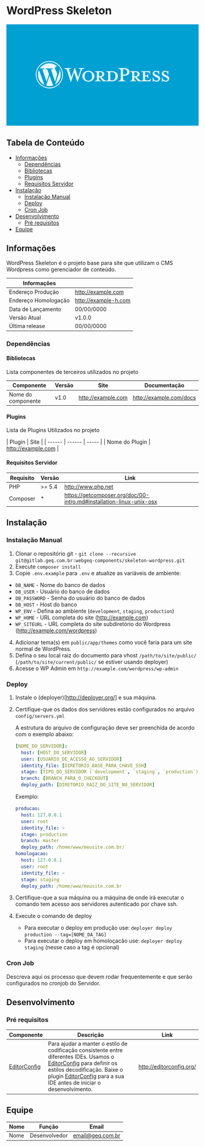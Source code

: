 # WordPress Skeleton

![WordPress Skeleton](screenshot.png)

## Tabela de Conteúdo

- <a href="#informa%C3%A7%C3%B5es">Informações</a>
    - <a href="#depend%C3%AAncias">Dependências</a>
    - <a href="#bibliotecas">Bibliotecas</a>
    - <a href="#plugins">Plugins</a>
    - <a href="#requisitos-servidor">Requisitos Servidor</a>
- <a href="instala%C3%A7%C3%A3o">Instalação</a>
   - <a href="#instala%C3%A7%C3%A3o-manual">Instalação Manual</a>
   - <a href="#deploy">Deploy</a>
   - <a href="#cron-job">Cron Job</a>
- <a href="#desenvolvimento">Desenvolvimento</a>
    - <a href="#pr%C3%A9-requisitos">Pré requisitos</a>
- <a href="#equipe">Equipe</a>

## Informações

WordPress Skeleton é o projeto base para site que utilizam o CMS Wordpress como gerenciador de conteúdo.

| Informações |  |
| ------ | ----- |
| Endereço Produção | http://example.com |
| Endereço Homologação | http://example-h.com |
| Data de Lançamento | 00/00/0000 |
| Versão Atual | v1.0.0 |
| Última release | 00/00/0000 |

### Dependências

#### Bibliotecas

Lista componentes de terceiros utilizados no projeto

| Componente | Versão | Site | Documentação |
| ------ | ------ | ------ | ----- |
| Nome do componente | v1.0 | http://example.com | http://example.com/docs |

#### Plugins

Lista de Plugins Utilizados no projeto

| Plugin | Site |
| ------ | ------ | ----- |
| Nome do Plugin | http://example.com |

#### Requisitos Servidor

| Requisito | Versão | Link |
| ------ | ------ | ----- |
| PHP | >= 5.4 | http://www.php.net |
| Composer | * | https://getcomposer.org/doc/00-intro.md#installation-linux-unix-osx |

## Instalação

### Instalação Manual

1. Clonar o repositório git - `git clone --recursive git@gitlab.geq.com.br:webgeq-components/skeleton-wordpress.git`
2. Execute `composer install`
3. Copie `.env.example` para `.env` e atualize as variáveis de ambiente:
  * `DB_NAME` - Nome do banco de dados
  * `DB_USER` - Usuário do banco de dados
  * `DB_PASSWORD` - Senha do usuário do banco de dados
  * `DB_HOST` - Host do banco
  * `WP_ENV` - Defina ao ambiente (`development`, `staging`, `production`)
  * `WP_HOME` - URL completa do site (http://example.com)
  * `WP_SITEURL` - URL completa do site subdiretório do Wordpress (http://example.com/wordpress)
4. Adicionar tema(s) em `public/app/themes` como você faria para um site normal de WordPress.
4. Defina o seu local raiz do documento para vhost `/path/to/site/public/` (`/path/to/site/current/public/` se estiver usando deployer)
5. Acesse o WP Admin em `http://example.com/wordpress/wp-admin`

### Deploy

1. Instale o (deployer)[http://deployer.org/] e sua máquina.
2. Certifique-que os dados dos servidores estão configurados no arquivo `config/servers.yml`

    A estrutura do arquivo de configuração deve ser preenchida de acordo com o exemplo abaixo:

    ```yml
    [NOME_DO_SERVIDOR]:
      host: [HOST_DO_SERVIDOR]
      user: [USUARIO_DE_ACESSO_AO_SERVIDOR]
      identity_file: [DIRETORIO_BASE_PARA_CHAVE_SSH]
      stage: [TIPO_DO_SERVIDOR (`development`, `staging`, `production`)]
      branch: [BRANCH_PARA_O_CHECKOUT]
      deploy_path: [DIRETORIO_RAIZ_DO_SITE_NO_SERVIDOR]
    ```

    Exemplo:

    ```yml
    producao:
      host: 127.0.0.1
      user: root
      identity_file: ~
      stage: production
      branch: master
      deploy_path: /home/www/meusite.com.br/
    homologacao:
      host: 127.0.0.1
      user: root
      identity_file: ~
      stage: staging
      deploy_path: /home/www/meusite.com.br
    ```
3. Certifique-que a sua máquina ou a máquina de onde irá executar o comando tem acesso aos servidores autenticado por chave ssh.
4. Execute o comando de deploy
    * Para executar o deploy em produção use: `deployer deploy production --tag=[NOME_DA_TAG]`
    * Para executar o deploy em homoloçacão use: `deployer deploy staging` (nesse caso a tag é opcional)

### Cron Job

Descreva aqui os processo que devem rodar frequentemente e que serão configurados no cronjob do Servidor.

## Desenvolvimento

### Pré requisitos

| Componente | Descrição | Link |
| ------ | ------ | ----- |
| [EditorConfig](http://editorconfig.org/) | Para ajudar a manter o estilo de codificação consistente entre diferentes IDEs. Usamos o [EditorConfig](http://editorconfig.org/) para definir os estilos decodificação. Baixe o plugin [EditorConfig](http://editorconfig.org/) para a sua IDE antes de iniciar o desenvolvimento. | http://editorconfig.org/ |

## Equipe

| Nome | Função | Email |
| ------ | ------ | ----- |
| Nome | Desenvolvedor | email@geq.com.br |
